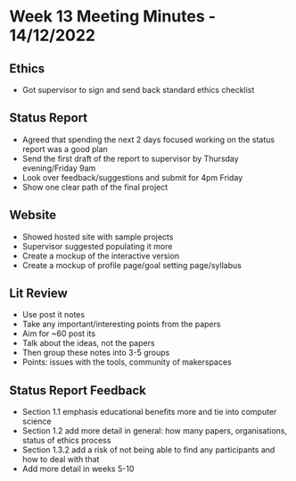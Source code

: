 # Week 13 Meeting Minutes - 14/12/2022 
## Ethics 
* Got supervisor to sign and send back standard ethics checklist 

## Status Report
* Agreed that spending the next 2 days focused working on the status report was a good plan
* Send the first draft of the report to supervisor by Thursday evening/Friday 9am 
* Look over feedback/suggestions and submit for 4pm Friday 
* Show one clear path of the final project 

## Website 
* Showed hosted site with sample projects
* Supervisor suggested populating it more
* Create a mockup of the interactive version
* Create a mockup of profile page/goal setting page/syllabus 

## Lit Review 
* Use post it notes
* Take any important/interesting points from the papers
* Aim for ~60 post its
* Talk about the ideas, not the papers
* Then group these notes into 3-5 groups
* Points: issues with the tools, community of makerspaces

## Status Report Feedback
* Section 1.1 emphasis educational benefits more and tie into computer science
* Section 1.2 add more detail in general: how many papers, organisations, status of ethics process 
* Section 1.3.2 add a risk of not being able to find any participants and how to deal with that
* Add more detail in weeks 5-10
